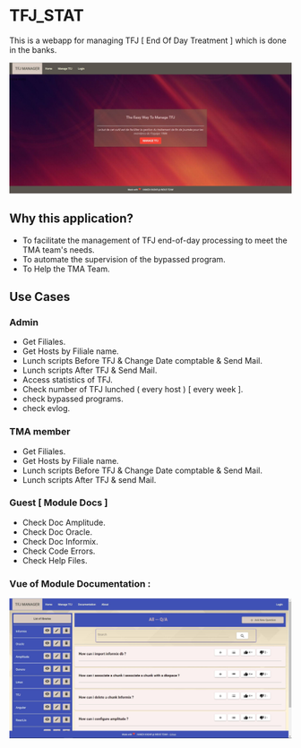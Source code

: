 # TFJ_STAT

This is a webapp for managing TFJ [  End Of Day Treatment ] which is done in the banks.

![KadaH](src/assets/TFJ_HOME_IMG.JPG)


## Why this application?

- To facilitate the management of TFJ end-of-day processing to meet the TMA team's needs.
- To automate the supervision of the bypassed program.
- To Help the TMA Team.

## Use Cases

### Admin 

- Get Filiales.
- Get Hosts by Filiale name.
- Lunch scripts Before TFJ & Change Date comptable & Send Mail.
- Lunch scripts After TFJ & Send Mail.
- Access statistics of TFJ.
- Check number of TFJ lunched ( every host ) [ every week ].
- check bypassed programs.
- check evlog.

### TMA member 

- Get Filiales.
- Get Hosts by Filiale name.
- Lunch scripts Before TFJ & Change Date comptable & Send Mail.
- Lunch scripts After TFJ & send Mail.

### Guest [ Module Docs ]

- Check Doc Amplitude.
- Check Doc Oracle.
- Check Doc Informix.
- Check Code Errors.
- Check Help Files.

### Vue of Module Documentation  : 

![KadaH](src/assets/Template_Q_A_2.JPG)